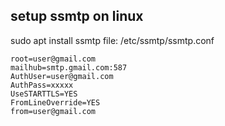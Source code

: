 ## setup ssmtp on linux

sudo apt install ssmtp
file: /etc/ssmtp/ssmtp.conf

```
root=user@gmail.com
mailhub=smtp.gmail.com:587
AuthUser=user@gmail.com
AuthPass=xxxxx
UseSTARTTLS=YES
FromLineOverride=YES
from=user@gmail.com
```
